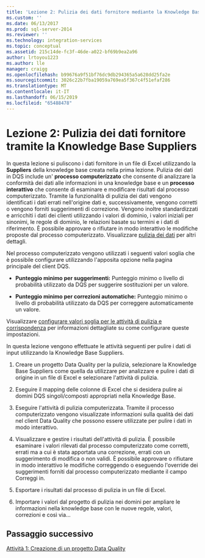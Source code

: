 ```yaml
---
title: 'Lezione 2: Pulizia dei dati fornitore mediante la Knowledge Base Suppliers | Microsoft Docs'
ms.custom: ''
ms.date: 06/13/2017
ms.prod: sql-server-2014
ms.reviewer: ''
ms.technology: integration-services
ms.topic: conceptual
ms.assetid: 215c14de-fc3f-46de-a022-bf69b9ea2a96
author: lrtoyou1223
ms.author: lle
manager: craigg
ms.openlocfilehash: b99676a9f51bf76dc9db294365a5a628dd25fa2e
ms.sourcegitcommit: 3026c22b7fba19059a769ea5f367c4f51efaf286
ms.translationtype: MT
ms.contentlocale: it-IT
ms.lasthandoff: 06/15/2019
ms.locfileid: "65488478"
---
```

# <a name="lesson-2-cleansing-supplier-data-using-the-suppliers-knowledge-base"></a>Lezione 2: Pulizia dei dati fornitore tramite la Knowledge Base Suppliers
  In questa lezione si puliscono i dati fornitore in un file di Excel utilizzando la **Suppliers** della knowledge base creata nella prima lezione. Pulizia dei dati in DQS include un' **processo computerizzato** che consente di analizzare la conformità dei dati alle informazioni in una knowledge base e un **processo interattivo** che consente di esaminare e modificare risultati dal processo computerizzato. Tramite la funzionalità di pulizia dei dati vengono identificati i dati errati nell'origine dati e, successivamente, vengono corretti o vengono forniti suggerimenti di correzione. Vengono inoltre standardizzati e arricchiti i dati dei clienti utilizzando i valori di dominio, i valori iniziali per sinonimi, le regole di dominio, le relazioni basate su termini e i dati di riferimento. È possibile approvare o rifiutare in modo interattivo le modifiche proposte dal processo computerizzato. Visualizzare [pulizia dei dati](https://msdn.microsoft.com/library/gg524800.aspx) per altri dettagli.  
  
 Nel processo computerizzato vengono utilizzati i seguenti valori soglia che è possibile configurare utilizzando l'apposita opzione nella pagina principale del client DQS.  
  
-   **Punteggio minimo per suggerimenti:** Punteggio minimo o livello di probabilità utilizzato da DQS per suggerire sostituzioni per un valore.  
  
-   **Punteggio minimo per correzioni automatiche:** Punteggio minimo o livello di probabilità utilizzato da DQS per correggere automaticamente un valore.  
  
 Visualizzare [configurare valori soglia per le attività di pulizia e corrispondenza](https://msdn.microsoft.com/library/hh510415.aspx) per informazioni dettagliate su come configurare queste impostazioni.  
  
 In questa lezione vengono effettuate le attività seguenti per pulire i dati di input utilizzando la Knowledge Base Suppliers.  
  
1.  Creare un progetto Data Quality per la pulizia, selezionare la Knowledge Base Suppliers come quella da utilizzare per analizzare e pulire i dati di origine in un file di Excel e selezionare l'attività di pulizia.  
  
2.  Eseguire il mapping delle colonne di Excel che si desidera pulire ai domini DQS singoli/composti appropriati nella Knowledge Base.  
  
3.  Eseguire l'attività di pulizia computerizzata. Tramite il processo computerizzato vengono visualizzate informazioni sulla qualità dei dati nel client Data Quality che possono essere utilizzate per pulire i dati in modo interattivo.  
  
4.  Visualizzare e gestire i risultati dell'attività di pulizia. È possibile esaminare i valori rilevati dal processo computerizzato come corretti, errati ma a cui è stata apportata una correzione, errati con un suggerimento di modifica o non validi. È possibile approvare o rifiutare in modo interattivo le modifiche correggendo o eseguendo l'override dei suggerimenti forniti dal processo computerizzato mediante il campo Correggi in.  
  
5.  Esportare i risultati dal processo di pulizia in un file di Excel.  
  
6.  Importare i valori dal progetto di pulizia nei domini per ampliare le informazioni nella knowledge base con le nuove regole, valori, correzioni e così via...  
  
## <a name="next-step"></a>Passaggio successivo  
 [Attività 1: Creazione di un progetto Data Quality](../../2014/tutorials/task-1-creating-a-data-quality-project.md)  
  
  
